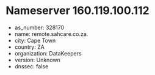 # Nameserver 160.119.100.112

* as_number: 328170
* name: remote.sahcare.co.za.
* city: Cape Town
* country: ZA
* organization: DataKeepers
* version: Unknown
* dnssec: false
